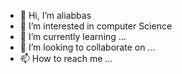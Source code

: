 - 👋 Hi, I’m aliabbas
- 👀 I’m interested in computer Science 
- 🌱 I’m currently learning  ...  
- 💞️ I’m looking to collaborate on ...
- 📫 How to reach me ...

<!---
aliabbasTECH/aliabbasTECH is a ✨ special ✨ repository because its `README.md` (this file) appears on your GitHub profile.
You can click the Preview link to take a look at your changes.
--->
